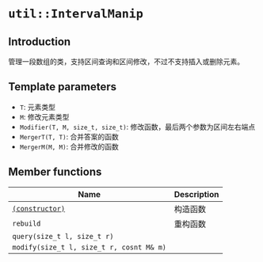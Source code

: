 # `util::IntervalManip`

## Introduction

管理一段数组的类，支持区间查询和区间修改，不过不支持插入或删除元素。

## Template parameters

- `T`: 元素类型
- `M`: 修改元素类型
- `Modifier(T, M, size_t, size_t)`: 修改函数，最后两个参数为区间左右端点
- `MergerT(T, T)`: 合并答案的函数
- `MergerM(M, M)`: 合并修改的函数


## Member functions

Name|Description
--|--
[`(constructor)`](IntervalManip/IntervalManip.md)|构造函数
`rebuild`|重构函数
`query(size_t l, size_t r)`|
`modify(size_t l, size_t r, cosnt M& m)`|
